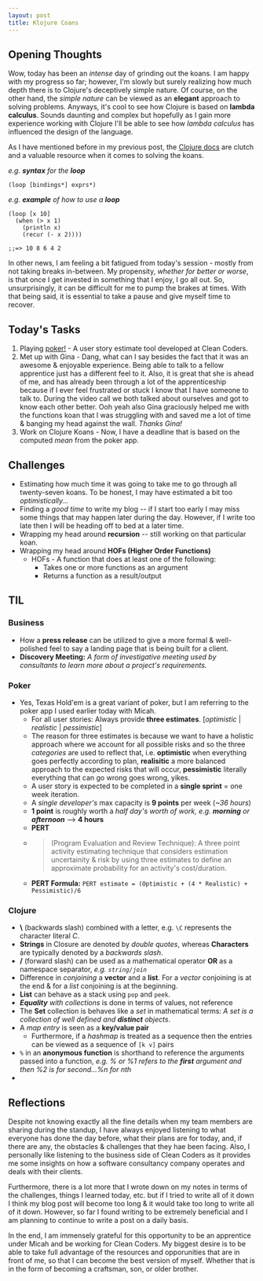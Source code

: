 ```yaml
---
layout: post
title: Klojure Coans
---
```


## Opening Thoughts 

Wow, today has been an *intense* day of grinding out the koans. I am happy with my progress so far; however, I'm slowly but surely realizing how much depth there is to Clojure's deceptively simple nature. Of course, on the other hand, the *simple nature* can be viewed as an **elegant** approach to solving problems. Anyways, it's cool to see how Clojure is based on **lambda calculus**. Sounds daunting and complex but hopefully as I gain more experience working with Clojure I'll be able to see how *lambda calculus* has influenced the design of the language. 

As I have mentioned before in my previous post, the [Clojure docs](https://clojuredocs.org/core-library) are clutch and a valuable resource when it comes to solving the koans. 

*e.g. **syntax** for the **loop***  

`(loop [bindings*] exprs*)`

*e.g. **example** of how to use a **loop*** 
```
(loop [x 10]
  (when (> x 1)
    (println x)
    (recur (- x 2))))

;;=> 10 8 6 4 2
```

In other news, I am feeling a bit fatigued from today's session - mostly from not taking breaks in-between. My propensity, *whether for better or worse*, is that once I get invested in something that I enjoy, I go all out. So, unsurprisingly, it can be difficult for me to pump the brakes at times. With that being said, it is essential to take a pause and give myself time to recover. 

## Today's Tasks

1. Playing [poker!](https://poker.cleancoders.com/) - A user story estimate tool developed at Clean Coders.  
2. Met up with Gina - Dang, what can I say besides the fact that it was an awesome & enjoyable experience. Being able to talk to a fellow apprentice just has a different feel to it. Also, it is great that she is ahead of me, and has already been through a lot of the apprenticeship because if I ever feel frustrated or stuck I know that I have someone to talk to. During the video call we both talked about ourselves and got to know each other better. Ooh yeah also Gina graciously helped me with the functions koan that I was struggling with and saved me a lot of time & banging my head against the wall. _Thanks Gina!_
3. Work on Clojure Koans - Now, I have a deadline that is based on the computed *mean* from the poker app.

## Challenges
* Estimating how much time it was going to take me to go through all twenty-seven koans. To be honest, I may have estimated a bit too *optimistically...*
* Finding a *good time* to write my blog -- if I start too early I may miss some things that may happen later during the day. However, if I write too late then I will be heading off to bed at a later time. 
* Wrapping my head around **recursion** -- still working on that particular koan. 
* Wrapping my head around **HOFs (Higher Order Functions)** 
  * HOFs - A function that does at least one of the following: 
    * Takes one or more functions as an argument
    * Returns a function as a result/output

## TIL

### Business 
* How a **press release** can be utilized to give a more formal & well-polished feel to say a landing page that is being built for a client. 
* **Discovery Meeting:** *A form of investigative meeting used by consultants to learn more about a project's requirements.* 

### Poker
* Yes, Texas Hold'em is a great variant of poker, but I am referring to the poker app I used earlier today with Micah. 
  * For all user stories: Always provide **three estimates**. [*optimistic* | *realistic* | *pessimistic*] 
  * The reason for three estimates is because we want to have a holistic approach where we account for all possible risks and so the three *categories* are used to reflect that, i.e. **optimistic** when everything goes perfectly according to plan, **realisitic** a more balanced approach to the expected risks that will occur, **pessimistic** literally everything that can go wrong goes wrong, yikes. 
  * A user story is expected to be completed in a **single sprint** = one week iteration. 
  * A *single developer's* max capacity is **9 points** per week (*~36 hours*)
  * **1 point** is roughly worth a *half day's worth of work, e.g. **morning** or **afternoon*** --> **4 hours**
  * **PERT** 
  * >(Program Evaluation and Review Technique): A three point activity estimating technique that considers estimation uncertainity & risk by using three estimates to define an approximate probability for an activity's cost/duration. 
  * **PERT Formula:** ```PERT estimate = (Optimistic + (4 * Realistic) + Pessimistic)/6```

### Clojure
- **\\** (backwards slash) combined with a letter, e.g. `\C` represents the character literal *C*. 
- **Strings** in Closure are denoted by *double quotes*, whereas **Characters** are typically denoted by a *backwards slash*. 
- **/** (forward slash) can be used as a mathematical operator **OR** as a namespace separator, *e.g. `string/join`*
- Difference in *conjoining* a **vector** and a **list**. For a *vector* conjoining is at the end & for a *list* conjoining is at the beginning. 
- **List** can behave as a stack using `pop` and `peek`. 
- ***Equality** with collections* is done in terms of values, not reference
- The **Set** collection is behaves like a *set* in mathematical terms: *A set is a collection of well defined and **distinct** objects*. 
- A *map entry* is seen as a **key/value pair**
  - Furthermore, if a *hashmap* is treated as a sequence then the entries can be viewed as a sequence of `[k v]` pairs 
- `%` in an **anonymous function** is shorthand to reference the arguments passed into a function, *e.g. % or %1 refers to the **first** argument and then %2 is for second...%n for nth*
- 

## Reflections
Despite not knowing exactly all the fine details when my team members are sharing during the standup, I have always enjoyed listening to what everyone has done the day before, what their plans are for today, and, if there are any, the obstacles & challenges that they hae been facing. Also, I personally like listening to the business side of Clean Coders as it provides me some insights on how a software consultancy company operates and deals with their clients. 

Furthermore, there is a lot more that I wrote down on my notes in terms of the challenges, things I learned today, etc. but if I tried to write all of it down I think my blog post will become too long & it would take too long to write all of it down. However, so far I found writing to be extremely beneficial and I am planning to continue to write a post on a daily basis. 

In the end, I am immensely grateful for this opportunity to be an apprentice under Micah and be working for Clean Coders. My biggest desire is to be able to take full advantage of the resources and opporunities that are in front of me, so that I can become the best version of myself. Whether that is in the form of becoming a craftsman, son, or older brother. 
